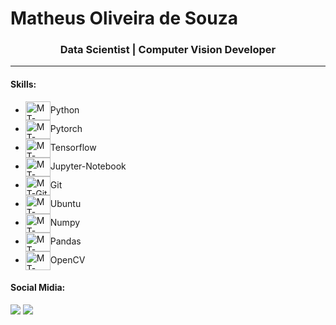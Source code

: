 <h1>Matheus Oliveira de Souza</h1>
<h3 align="center">Data Scientist | Computer Vision Developer</h3>

---
<h4>Skills:</h4>
<ul>
  <li>
    <img align="center" alt="MT-Python" height="30" width="40" src="https://cdn.jsdelivr.net/gh/devicons/devicon/icons/python/python-original.svg">Python
  </li>
  <li>
    <img align="center" alt="MT-Pytorch" height="30" width="40" src="https://cdn.jsdelivr.net/gh/devicons/devicon/icons/pytorch/pytorch-original.svg">Pytorch
  </li>
  <li>
    <img align="center" alt="MT-Tensorflow" height="30" width="40" src="https://cdn.jsdelivr.net/gh/devicons/devicon/icons/tensorflow/tensorflow-original.svg">Tensorflow
  </li>
  <li>
    <img align="center" alt="MT-Jupyter" height="30" width="40" src="https://cdn.jsdelivr.net/gh/devicons/devicon/icons/jupyter/jupyter-original-wordmark.svg">Jupyter-Notebook
  </li>
  <li>
    <img align="center" alt="MT-Git" height="30" width="40" src="https://cdn.jsdelivr.net/gh/devicons/devicon/icons/git/git-original.svg">Git
  </li>
  <li>
    <img align="center" alt="MT-Ubuntu" height="30" width="40" src="https://cdn.jsdelivr.net/gh/devicons/devicon/icons/ubuntu/ubuntu-plain-wordmark.svg">Ubuntu
  </li>
  <li>
    <img align="center" alt="MT-Numpy" height="30" width="40" src="https://cdn.jsdelivr.net/gh/devicons/devicon/icons/numpy/numpy-original.svg">Numpy
  </li>
  <li>
    <img align="center" alt="MT-Pandas" height="30" width="40" src="https://cdn.jsdelivr.net/gh/devicons/devicon/icons/pandas/pandas-original.svg">Pandas
  </li>
  <li>
    <img align="center" alt="MT-OpenCV" height="30" width="40" src="https://cdn.jsdelivr.net/gh/devicons/devicon/icons/opencv/opencv-original.svg">OpenCV
  </li>
</ul>

<h4>Social Midia:</h4>
<div>
  <a href="https://www.instagram.com/_math3usx_/" target="_blank"><img src="https://img.shields.io/badge/-Instagram-%23E4405F?style=for-the-badge&logo=instagram&logoColor=white" target="_blank"></a>
  <a href="https://www.linkedin.com/in/matheus-souza-325159209/" target="_blank"><img src="https://img.shields.io/badge/-LinkedIn-%230077B5?style=for-the-badge&logo=linkedin&logoColor=white" target="_blank"></a>
</div>
